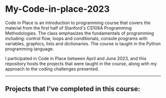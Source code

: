 # My-Code-in-place-2023

Code in Place is an introduction to programming course that covers the material from the first half of Stanford's CS106A Programming Methodologies. The class emphasizes the fundamentals of programming including: control flow, loops and conditionals, console programs with variables, graphics, lists and dictionaries. The course is taught in the Python programming language.

I participated in Code in Place between April and June 2023, and this repository hosts the projects that were taught in the course, along with my approach to the coding challenges presented. 

___

## Projects that I've completed in this course:
